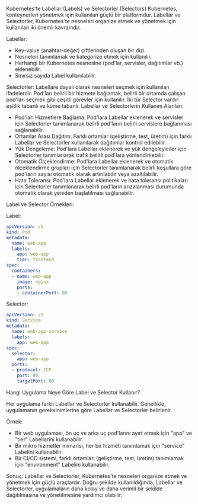 Kubernetes'te Labellar (Labels) ve Selectorler (Selectors)
Kubernetes, konteynerleri yönetmek için kullanılan güçlü bir platformdur. Labellar ve Selectorler, Kubernetes'te nesneleri organize etmek ve yönetmek için kullanılan iki önemli kavramdır.

Labellar:
* Key-value (anahtar-değer) çiftlerinden oluşan bir dizi.
* Nesneleri tanımlamak ve kategorize etmek için kullanılır.
* Herhangi bir Kubernetes nesnesine (pod'lar, servisler, dağıtımlar vb.) eklenebilir.
* Sınırsız sayıda Label kullanılabilir.

Selectorler:
Labellare dayalı olarak nesneleri seçmek için kullanılan ifadelerdir.
Pod'ları belirli bir hizmete bağlamak, belirli bir ortamda çalışan pod'ları seçmek gibi çeşitli görevler için kullanılır.
İki tür Selector vardır: eşitlik tabanlı ve küme tabanlı.
Labellar ve Selectorlerin Kullanım Alanları:

* Pod'ları Hizmetlere Bağlama: Pod'lara Labellar eklenerek ve servisler için Selectorler tanımlanarak belirli pod'ların belirli servislere bağlanması sağlanabilir.
* Ortamlar Arası Dağıtım: Farklı ortamlar (geliştirme, test, üretim) için farklı Labellar ve Selectorler kullanılarak dağıtımlar kontrol edilebilir.
* Yük Dengeleme: Pod'lara Labellar eklenerek ve yük dengeleyiciler için Selectorler tanımlanarak trafik belirli pod'lara yönlendirilebilir.
* Otomatik Ölçeklendirme: Pod'lara Labellar eklenerek ve otomatik ölçeklendirme grupları için Selectorler tanımlanarak belirli koşullara göre pod'ların sayısı otomatik olarak artırılabilir veya azaltılabilir.
* Hata Toleransı: Pod'lara Labellar eklenerek ve hata toleransı politikaları için Selectorler tanımlanarak belirli pod'ların arızalanması durumunda otomatik olarak yeniden başlatılması sağlanabilir.

Label ve Selector Örnekleri:

Label:
```yaml
apiVersion: v1
kind: Pod
metadata:
  name: web-app
  labels:
    app: web-app
    tier: frontend
spec:
  containers:
  - name: web-app
    image: nginx
    ports:
    - containerPort: 80
```

Selector:
```yaml
apiVersion: v1
kind: Service
metadata:
  name: web-app-service
  labels:
    app: web-app
spec:
  selector:
    app: web-app
  ports:
  - protocol: TCP
    port: 80
    targetPort: 80
```


Hangi Uygulama Neye Göre Label ve Selector Kullanır?

Her uygulama farklı Labellar ve Selectorler kullanabilir. Genellikle, uygulamanın gereksinimlerine göre Labellar ve Selectorler belirlenir.

Örnek:
* Bir web uygulaması, ön uç ve arka uç pod'larını ayırt etmek için "app" ve "tier" Labellarini kullanabilir.
* Bir mikro hizmetler mimarisi, her bir hizmeti tanımlamak için "service" Labelini kullanabilir.
* Bir CI/CD sistemi, farklı ortamları (geliştirme, test, üretim) tanımlamak için "environment" Labelini kullanabilir.

Sonuç:
Labellar ve Selectorler, Kubernetes'te nesneleri organize etmek ve yönetmek için güçlü araçlardır. Doğru şekilde kullanıldığında, Labellar ve Selectorler, uygulamaların daha kolay ve daha verimli bir şekilde dağıtılmasına ve yönetilmesine yardımcı olabilir.